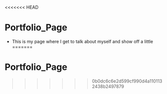 <<<<<<< HEAD
# Portfolio_Page

- This is my page where I get to talk about myself and show off a little
=======
# Portfolio_Page
>>>>>>> 0b0dc6c6e2d599cf990d4a1101132438b2497879
